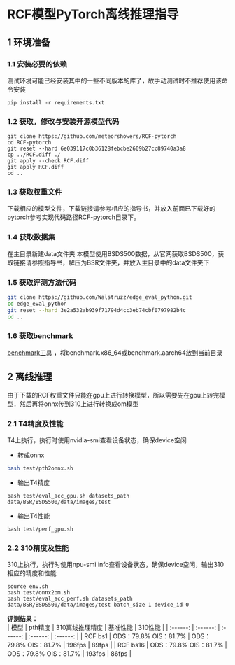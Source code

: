 # RCF模型PyTorch离线推理指导

## 1 环境准备 

### 1.1 安装必要的依赖
测试环境可能已经安装其中的一些不同版本的库了，故手动测试时不推荐使用该命令安装  

```
pip install -r requirements.txt  
```

### 1.2 获取，修改与安装开源模型代码  

```
git clone https://github.com/meteorshowers/RCF-pytorch
cd RCF-pytorch
git reset --hard 6e039117c0b36128febcbe2609b27cc89740a3a8
cp ../RCF.diff ./
git apply --check RCF.diff
git apply RCF.diff
cd ..  
```

### 1.3 获取权重文件  

下载相应的模型文件，下载链接请参考相应的指导书，并放入前面已下载好的pytorch参考实现代码路径RCF-pytorch目录下。

### 1.4 获取数据集
在主目录新建data文件夹
本模型使用BSDS500数据，从官网获取BSDS500，获取链接请参照指导书，解压为BSR文件夹，并放入主目录中的data文件夹下 

### 1.5 获取评测方法代码 
```bash
git clone https://github.com/Walstruzz/edge_eval_python.git
cd edge_eval_python
git reset --hard 3e2a532ab939f71794d4cc3eb74cbf0797982b4c
cd ..
```

### 1.6 获取benchmark
[benchmark工具](https://support.huawei.com/enterprise/zh/ascend-computing/cann-pid-251168373/software/) ，将benchmark.x86_64或benchmark.aarch64放到当前目录  

## 2 离线推理 
由于下载的RCF权重文件只能在gpu上进行转换模型，所以需要先在gpu上转完模型，然后再将onnx传到310上进行转换成om模型
### 2.1 T4精度及性能
T4上执行，执行时使用nvidia-smi查看设备状态，确保device空闲
- 转成onnx
```bash
bash test/pth2onnx.sh
```

- 输出T4精度
```
bash test/eval_acc_gpu.sh datasets_path data/BSR/BSDS500/data/images/test
```
- 输出T4性能
```
bash test/perf_gpu.sh
```

### 2.2 310精度及性能
310上执行，执行时使用npu-smi info查看设备状态，确保device空闲，输出310相应的精度和性能

```
source env.sh
bash test/onnx2om.sh 
bash test/eval_acc_perf.sh datasets_path data/BSR/BSDS500/data/images/test batch_size 1 device_id 0
```


 **评测结果：**   
| 模型      | pth精度  | 310离线推理精度  | 基准性能    | 310性能    |
| :------: | :------: | :------: | :------:  | :------:  |
| RCF bs1  | ODS：79.8% OIS：81.7% | ODS：79.8% OIS：81.7% |  196fps | 89fps |
| RCF bs16  | ODS：79.8% OIS：81.7% | ODS：79.8% OIS：81.7% |  193fps | 86fps |